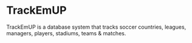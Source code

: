 # TrackEmUP
TrackEmUP is a database system that tracks soccer countries, leagues, managers, players, stadiums, teams & matches.
